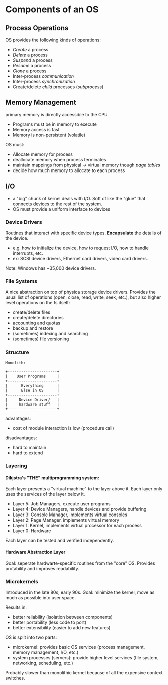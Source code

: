 # Components of an OS

## Process Operations

OS provides the following kinds of operations:

- *Create* a process
- *Delete* a process
- *Suspend* a process
- *Resume* a process
- *Clone* a process
- Inter-process *communication*
- Inter-process *synchronization*
- Create/delete *child* processes (*subprocess*)

## Memory Management

primary memory is directly accessible to the CPU.

- Programs must be in memory to execute
- Memory access is fast
- Memory is non-persistent (volatile)

OS must:

- Allocate memory for process
- deallocate memory when process terminates
- maintain mappings from physical -> virtual memory though *page tables*
- decide how much memory to allocate to each process

## I/O

- a "big" chunk of kernel deals with I/O. Soft of like the "glue" that connects devices to the rest of the system.
- OS must provide a uniform interface to devices

### Device Drivers

Routines that interact with specific device types. **Encapsulate** the details of the device.

- e.g. how to initialize the device, how to request I/O, how to handle interrupts, etc.
- ex: SCSI device drivers, Ethernet card drivers, video card drivers.

Note: Windows has ~35,000 device drivers.

### File Systems

A nice abstraction on top of physica storage device drivers. Provides the usual list of operations (open, close, read, write, seek, etc.), but also higher level operations on the fs itself:

- create/delete files
- create/delete directories
- accounting and quotas
- backup and restore
- (sometimes) indexing and searching
- (sometimes) file versioning


### Structure

```txt
Monolith:

+----------------------+
|    User Programs     |
+----------------------+
|      Everything      |
|      Else in OS      |
+----------------------+
|     Device Driver/   |
|     hardware stuff   |
+----------------------+

```

advantages:
- cost of module interaction is low (procedure call)

disadvantages:
- hard to maintain
- hard to extend


### Layering


#### Dikjstra's "THE" multiprogramming system:

Each layer presents a "virtual machine" to the layer above it. Each layer only uses the services of the layer below it.

- Layer 5: Job Managers, execute user programs
- Layer 4: Device Managers, handle devices and provide buffering
- Layer 3: Console Manager, implements virtual consoles
- Layer 2: Page Manager, implements virtual memory
- Layer 1: Kernel, implements virtual processor for each process
- Layer 0: Hardware

Each layer can be tested and verified independently.

#### Hardware Abstraction Layer

Goal: seperate hardwarte-specific routines from the "core" OS. Provides protability and improves readability.


### Microkernels

Introduced in the late 80s, early 90s. Goal: minimize the kernel, move as much as possible into user space.

Results in:
- better reliability (isolation between components)
- better portability (less code to port)
- better extensibility (easier to add new features)

OS is split into two parts:

- microkernel: provides basic OS services (process management, memory management, I/O, etc.)
- system processes (servers): provide higher level services (file system, networking, scheduling, etc.)

Probably slower than monolithic kernel because of all the expensive context switches.

